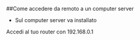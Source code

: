 ##Come accedere da remoto a un computer server

* Sul computer server va installato 


Accedi al tuo router con
192.168.0.1
